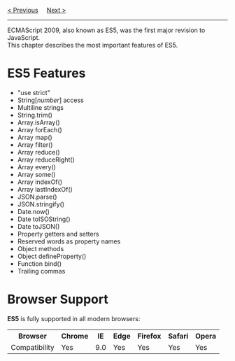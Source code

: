 <a href="/JS/Versions/Main.md">&lt; Previous</a>
&nbsp;&nbsp;&nbsp;
<a href="/JS/Versions/ES6.md">Next &gt;</a>
<hr>
ECMAScript 2009, also known as ES5, was the first major revision to JavaScript.
<br>
This chapter describes the most important features of ES5.
<h1>ES5 Features</h1>
<ul>
  <li>"use strict"</li>
  <li>String[<i>number</i>] access</li>
  <li>Multiline strings</li>
  <li>String.trim()</li>
  <li>Array.isArray()</li>
  <li>Array forEach()</li>
  <li>Array map()</li>
  <li>Array filter()</li>
  <li>Array reduce()</li>
  <li>Array reduceRight()</li>
  <li>Array every()</li>
  <li>Array some()</li>
  <li>Array indexOf()</li>
  <li>Array lastIndexOf()</li>
  <li>JSON.parse()</li>
  <li>JSON.stringify()</li>
  <li>Date.now()</li>
  <li>Date toISOString()</li>
  <li>Date toJSON()</li>
  <li>Property getters and setters</li>
  <li>Reserved words as property names</li>
  <li>Object methods</li>
  <li>Object defineProperty()</li>
  <li>Function bind()</li>
  <li>Trailing commas</li>
</ul>
<h1>Browser Support</h1>
<b>ES5</b> is fully supported in all modern browsers:
<table class="ws-table-all notranslate">
  <tr>
    <th>Browser</th>
    <th>Chrome</th>
    <th>IE</th>
    <th>Edge</th>
    <th>Firefox</th>
    <th>Safari</th>
    <th>Opera</th>
  </tr>
  <tr>
    <td>Compatibility</td>
    <td>Yes</td>
    <td>9.0</td>
    <td>Yes</td>
    <td>Yes</td>
    <td>Yes</td>
    <td>Yes</td>
  </tr>
</table>
